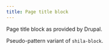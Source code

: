 ```yaml
---
title: Page title block
---
```

Page title block as provided by Drupal.

Pseudo-pattern variant of `shila-block`.
